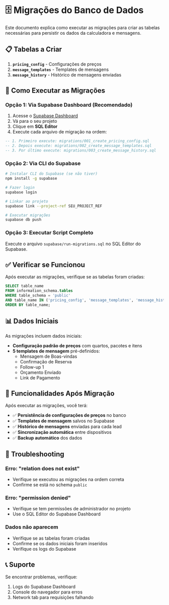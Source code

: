 # 🗄️ Migrações do Banco de Dados

Este documento explica como executar as migrações para criar as tabelas necessárias para persistir os dados da calculadora e mensagens.

## 📋 Tabelas a Criar

1. **`pricing_config`** - Configurações de preços
2. **`message_templates`** - Templates de mensagens
3. **`message_history`** - Histórico de mensagens enviadas

## 🚀 Como Executar as Migrações

### Opção 1: Via Supabase Dashboard (Recomendado)

1. Acesse o [Supabase Dashboard](https://supabase.com/dashboard)
2. Vá para o seu projeto
3. Clique em **SQL Editor**
4. Execute cada arquivo de migração na ordem:

```sql
-- 1. Primeiro execute: migrations/001_create_pricing_config.sql
-- 2. Depois execute: migrations/002_create_message_templates.sql  
-- 3. Por último execute: migrations/003_create_message_history.sql
```

### Opção 2: Via CLI do Supabase

```bash
# Instalar CLI do Supabase (se não tiver)
npm install -g supabase

# Fazer login
supabase login

# Linkar ao projeto
supabase link --project-ref SEU_PROJECT_REF

# Executar migrações
supabase db push
```

### Opção 3: Executar Script Completo

Execute o arquivo `supabase/run-migrations.sql` no SQL Editor do Supabase.

## ✅ Verificar se Funcionou

Após executar as migrações, verifique se as tabelas foram criadas:

```sql
SELECT table_name 
FROM information_schema.tables 
WHERE table_schema = 'public' 
AND table_name IN ('pricing_config', 'message_templates', 'message_history')
ORDER BY table_name;
```

## 📊 Dados Iniciais

As migrações incluem dados iniciais:

- **Configuração padrão de preços** com quartos, pacotes e itens
- **5 templates de mensagem** pré-definidos:
  - Mensagem de Boas-vindas
  - Confirmação de Reserva
  - Follow-up 1
  - Orçamento Enviado
  - Link de Pagamento

## 🔧 Funcionalidades Após Migração

Após executar as migrações, você terá:

- ✅ **Persistência de configurações de preços** no banco
- ✅ **Templates de mensagem** salvos no Supabase
- ✅ **Histórico de mensagens** enviadas para cada lead
- ✅ **Sincronização automática** entre dispositivos
- ✅ **Backup automático** dos dados

## 🚨 Troubleshooting

### Erro: "relation does not exist"
- Verifique se executou as migrações na ordem correta
- Confirme se está no schema `public`

### Erro: "permission denied"
- Verifique se tem permissões de administrador no projeto
- Use o SQL Editor do Supabase Dashboard

### Dados não aparecem
- Verifique se as tabelas foram criadas
- Confirme se os dados iniciais foram inseridos
- Verifique os logs do Supabase

## 📞 Suporte

Se encontrar problemas, verifique:
1. Logs do Supabase Dashboard
2. Console do navegador para erros
3. Network tab para requisições falhando
